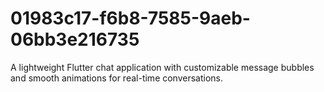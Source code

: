 # 01983c17-f6b8-7585-9aeb-06bb3e216735
A lightweight Flutter chat application with customizable message bubbles and smooth animations for real-time conversations.
